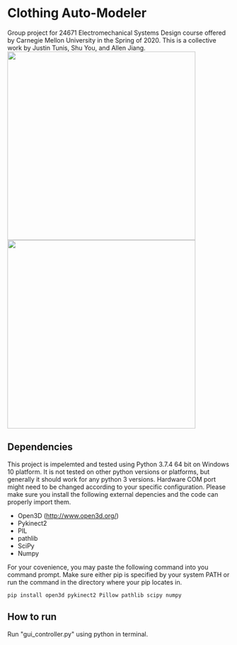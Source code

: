 # Clothing Auto-Modeler
Group project for 24671 Electromechanical Systems Design course offered by Carnegie Mellon University in the Spring of 2020. This is a collective work by Justin Tunis, Shu You, and Allen Jiang.
<img src="https://i.imgur.com/NssippU.png" width="425"/> <img src="https://i.imgur.com/KsFEk0t.png" width="425"/>

## Dependencies
This project is impelemted and tested using Python 3.7.4 64 bit on Windows 10 platform. It is not tested on other python versions or platforms, but generally it should work for any python 3 versions. Hardware COM port might need to be changed according to your specific configuration. Please make sure you install the following external depencies and the code can properly import them.  
- Open3D (http://www.open3d.org/)
- Pykinect2
- PIL
- pathlib  
- SciPy
- Numpy  

For your covenience, you may paste the following command into you command prompt. Make sure either pip is specified by your system PATH or run the command in the directory where your pip locates in.
```
pip install open3d pykinect2 Pillow pathlib scipy numpy
```


## How to run  
Run "gui_controller.py" using python in terminal.
